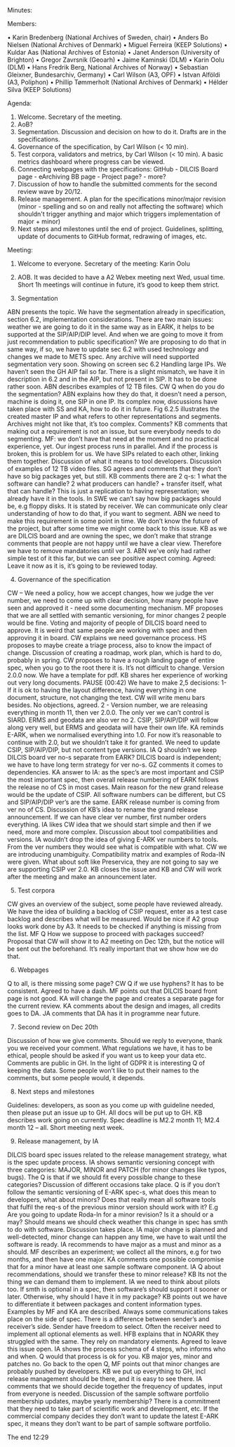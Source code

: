Minutes: 

Members: 

•	Karin Bredenberg (National Archives of Sweden, chair)
•	Anders Bo Nielsen (National Archives of Denmark)
•	Miguel Ferreira (KEEP Solutions)
•	Kuldar Aas (National Archives of Estonia)
•	Janet Anderson (University of Brighton)
•	Gregor Zavrsnik (Geoarh)
•	Jaime Kaminski (DLM)
•	Karin Oolu (DLM)
•	Hans Fredrik Berg, National Archives of Norway)
•	Sebastian Gleixner, Bundesarchiv, Germany)
•	Carl Wilson (A3, OPF) 
•	Istvan Alföldi (A3, Poliphon)
•	Phillip Tømmerholt (National Archives of Denmark)
•	Hélder Silva (KEEP Solutions)

Agenda:

1.	Welcome. Secretary of the meeting.
2.	AoB?
3.	Segmentation. Discussion and decision on how to do it. Drafts are in the specifications.
4.	Governance of the specification, by Carl Wilson (< 10 min). 
5.	Test corpora, validators and metrics, by Carl Wilson (< 10 min). A basic metrics dashboard where progress can be viewed.
6.	Connecting webpages with the specifications: GitHub - DILCIS Board page - eArchiving BB page - Project page? - more?
7.	Discussion of how to handle the submitted comments for the second review wave by 20/12. 
8.	Release management. A plan for the specifications minor/major revision (minor - spelling and so on and really not affecting the software) which shouldn't trigger anything and major which triggers implementation of major + minor)
9.	Next steps and milestones until the end of project. Guidelines, splitting, update of documents to GitHub format, redrawing of images, etc. 

Meeting: 
 
1.	Welcome to everyone. Secretary of the meeting: Karin Oolu 

2.	AOB. It was decided to have a A2 Webex meeting next Wed, usual time. Short 1h meetings will continue in future, it’s good to keep them strict. 

3.	Segmentation

ABN presents the topic. We have the segmentation already in specification, section 6.2, implementation considerations. There are two main issues: weather we are going to do it in the same way as in EARK, it helps to be supported at the SIP/AIP/DIP level. And when we are going to move it from just recommendation to public specification?
We are proposing to do that in same way, if so, we have to update sec 6.2 with used technology and changes we made to METS spec. Any archive will need supported segmentation very soon. 
Showing on screen sec 6.2 Handling large IPs. We haven’t seen the GH AIP fail so far. There is a slight mismatch, we have it in description in 6.2 and in the AIP, but not present in SIP. It has to be done rather soon. ABN describes examples of 12 TB files. 
CW Q when do you do the segmentation? ABN explains how they do that, it doesn’t need a person, machine is doing it, one SIP in one IP. 
Its complex now, discussions have taken place with SS and KA, how to do it in future. Fig 6.2.5 illustrates the created master IP and what refers to other representations and segments. Archives might not like that, it’s too complex. Comments? 
KB comments that making out a requirement is not an issue, but sure everybody needs to do segmenting. 
MF: we don’t have that need at the moment and no practical experience, yet. Our ingest process runs in parallel. And if the process is broken, this is problem for us. We have SIPs related to each other, linking them together. Discussion of what it means to tool developers. 
Discussion of examples of 12 TB video files. SG agrees and comments that they don’t have so big packages yet, but still.
KB comments there are 2 q-s: 1 what the software can handle? 2 what producers can handle? + transfer itself, what that can handle?  This is just a replication to having representation; we already have it in the tools. In SWE we can’t say how big packages should be, e.g floppy disks. It is stated by receiver. We can communicate only clear understanding of how to do that, if you want to segment.
ABN we need to make this requirement in some point in time. We don’t know the future of the project, but after some time we might come back to this issue. KB as we are DILCIS board and are owning the spec, we don’t make that strange comments that people are not happy until we have a clear view. Therefore we have to remove mandatories until ver 3. ABN we’ve only had rather simple test of it this far, but we can see positive aspect coming.
Agreed: Leave it now as it is, it’s going to be reviewed today. 

4.	Governance of the specification 

CW – We need a policy, how we accept changes, how we judge the ver number, we need to come up with clear decision, how many people have seen and approved it - need some documenting mechanism. 
MF proposes that we are all settled with semantic versioning, for minor changes 2 people would be fine. Voting and majority of people of DILCIS board need to approve. It is weird that same people are working with spec and then approving it in board. 
CW explains we need governance process. HS proposes to maybe create a triage process, also to know the impact of change. Discussion of creating a roadmap, work plan, which is hard to do, probably in spring. 
CW proposes to have a rough landing page of entire spec, when you go to the root there it is.  It’s not difficult to change. Version 2.0.0 now. We have a template for pdf. KB shares her experience of working out very long documents. PAUSE (00:42)
We have to make 2,5 decisions: 
1- If it is ok to having the layout difference, having everything in one document, structure, not changing the text. CW will write menu bars besides. No objections, agreed.
2 - Version number, we are releasing everything in month 11, then ver 2.0.0. The only ver we can’t control is SIARD. ERMS and geodata are also ver no 2.
CSIP, SIP/AIP/DIP will follow along very well, but ERMS and geodata will have their own life. 
KA reminds E-ARK, when we normalised everything into 1.0.  For now it’s reasonable to continue with 2.0, but we shouldn’t take it for granted. We need to update CSIP, SIP/AIP/DIP, but not content type versions. 
IA Q shouldn’t we keep DILCIS board ver no-s separate from EARK? DILCIS board is independent; we have to have long term strategy for ver no-s. GZ comments it comes to dependencies. KA answer  to IA: as the spec’s are most important and CSIP the most important spec, then overall release numbering of EARK follows the release no of CS in most cases. Main reason for the new grand release would be the update of CSIP. All software numbers can be different, but CS and SIP/AIP/DIP ver’s are the same. EARK release number is coming from ver no of CS. Discussion of KB’s idea to rename the grand release announcement. If we can have clear ver number, first number orders everything. IA likes CW idea that we should start simple and then if we need, more and more complex. Discussion about tool compatibilities and versions. IA wouldn’t drop the idea of giving E-ARK ver numbers to tools. From the ver numbers they would see what is compatible with what. CW we are introducing unambiguity. Compatibility matrix and examples of Roda-IN were given.  What about soft like Preservica, they are not going to say we are supporting CSIP ver 2.0. 
KB closes the issue and KB and CW will work after the meeting and make an announcement later. 

5.	Test corpora

CW gives an overview of the subject, some people have reviewed already. We have the idea of building a backlog of CSIP request, enter as a test case backlog and describes what will be measured. Would be nice if A2 group looks work done by A3. It needs to be checked if anything is missing from the list. MF Q How we suppose to proceed with packages succeed? Proposal that CW will show it to A2 meeting on Dec 12th, but the notice will be sent out the beforehand. It’s really important that we show how we do that. 

6.	Webpages

Q to all, is there missing some page? CW Q if we use hyphens? It has to be consistent. Agreed to have a dash. MF points out that DILCIS board front page is not good. KA will change the page and creates a separate page for the current review. KA comments about the design and images, all credits goes to DA. JA comments that DA has it in programme near future.

7.	Second review on Dec 20th

Discussion of how we give comments. Should we reply to everyone, thank you we received your comment. What regulations we have, it has to be ethical, people should be asked if you want us to keep your data etc. Comments are public in GH. In the light of GDPR it is interesting Q of keeping the data. Some people won’t like to put their names to the comments, but some people would, it depends.  

8.	Next steps and milestones

Guidelines: developers, as soon as you come up with guideline needed, then please put an issue up to GH. All docs will be put up to GH. KB describes work going on currently. Spec deadline is M2.2 month 11; M2.4 month 12 – all. Short meeting next week. 

9.	Release management, by IA

DILCIS board spec issues related to the release management strategy, what is the spec update process. IA shows semantic versioning concept with three categories: MAJOR, MINOR and PATCH (for minor changes like typos, bugs). The Q is that if we should fit every possible change to these categories? Discussion of different occasions take place. Q is if you don’t follow the semantic versioning of E-ARK spec-s, what does this mean to developers, what about minors? Does that really mean all software tools that fulfil the req-s of the previous minor version should work with it?  E.g Are you going to update Roda-In for a minor revision?  Is it a should or a may? Should means we should check weather this change in spec has smth to do with software. Discussion takes place. 
IA major change is planned and well-detected, minor change can happen any time, we have to wait until the software is ready. IA recommends to have major as a must and minor as a should. MF describes an experiment; we collect all the minors, e.g for two months, and then have one major. KA comments one possible compromise that for a minor have at least one sample software component.  IA Q about recommendations, should we transfer these to minor release? KB Its not the thing we can demand them to implement. IA we need to think about pilots too. If smth is optional in a spec, then software’s should support it sooner or later. Otherwise, why should I have it in my package?
KB points out we have to differentiate it between packages and content information types. Examples by MF and KA are described. Always some communications takes place on the side of spec. There is a difference between sender’s and receiver’s side. Sender have freedom to select. Often the receiver need to implement all optional elements as well. HFB explains that in NOARK they struggled with the same. They rely on mandatory elements. 
Agreed to leave this issue open. 
IA shows the process schema of 4 steps, who informs who and when. Q would that process is ok for you. KB major yes, minor and patches no. 
Go back to the open Q, MF points out that minor changes are probably pushed by developers. 
KB we put up everything to GH, incl release management should be there, and it is easy to see there. IA comments that we should decide together the frequency of updates, input from everyone is needed. Discussion of the sample software portfolio membership updates, maybe yearly membership? There is a commitment that they need to take part of scientific work and development, etc. If the commercial company decides they don’t want to update the latest E-ARK spec, it means they don’t want to be part of sample software portfolio. 

The end 12:29
